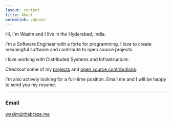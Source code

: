 ```yaml
---
layout: content
title: About
permalink: /about/
---
```

Hi, I'm Wasim and I live in the Hyderabad, India.

I'm a Software Engineer with a forte for programming. I love to create meaningful software and contribute to open source projects.

I love working with Distributed Systems and Infrastructure. 

Checkout some of my <a href="/projects">projects</a> and <a href="/opensource">open source contributions</a>.

I'm also actively looking for a full-time position. Email me and I will be happy to send you my resume.

----

### Email 

wasim@thabraze.me
